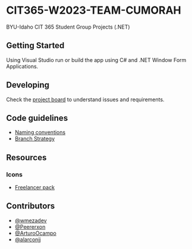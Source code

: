 # CIT365-W2023-TEAM-CUMORAH
BYU-Idaho CIT 365 Student Group Projects (.NET)

## Getting Started

Using Visual Studio run or build the app using C# and .NET Window Form Applications.

## Developing

Check the [project board](https://github.com/users/wmezadev/projects/3/views/1) to understand issues and requirements.

## Code guidelines

- [Naming conventions](./docs/naming-conventions.md)
- [Branch Strategy](./docs/branch-strategy.md)

## Resources

### Icons

- [Freelancer pack](https://www.flaticon.com/packs/freelancer-2)

## Contributors

- [@wmezadev](https://github.com/wmezadev)
- [@Peererxon](https://github.com/Peererxon)
- [@ArturoOcampo](https://github.com/ArturoOcampo)
- [@alarconjj](https://github.com/alarconjj)